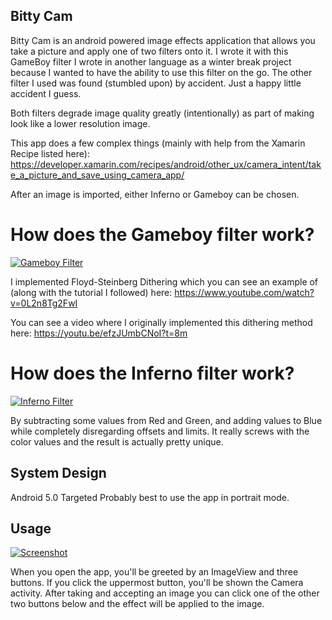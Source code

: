 ## Bitty Cam


Bitty Cam is an android powered image effects application that allows you take a picture and apply one of two filters onto it. I wrote it with this GameBoy filter I wrote in another language as a winter break project because I wanted to have the ability to use this filter on the go. The other filter I used was found (stumbled upon) by accident. Just a happy little accident I guess.

Both filters degrade image quality greatly (intentionally) as part of making look like a lower resolution image.

This app does a few complex things (mainly with help from the Xamarin Recipe listed here): https://developer.xamarin.com/recipes/android/other_ux/camera_intent/take_a_picture_and_save_using_camera_app/

After an image is imported, either Inferno or Gameboy can be chosen.

# How does the Gameboy filter work?

[![Gameboy Filter](https://i.imgur.com/rX7zDZ4.png)](https://i.imgur.com/rX7zDZ4.png)

I implemented Floyd-Steinberg Dithering which you can see an example of (along with the tutorial I followed) here: https://www.youtube.com/watch?v=0L2n8Tg2FwI

You can see a video where I originally implemented this dithering method here: https://youtu.be/efzJUmbCNoI?t=8m

# How does the Inferno filter work?

[![Inferno Filter](https://i.imgur.com/CWqjbPS.png)](https://i.imgur.com/CWqjbPS.png)

By subtracting some values from Red and Green, and adding values to Blue while completely disregarding offsets and limits. It really screws with the color values and the result is actually pretty unique.

## System Design

Android 5.0 Targeted
Probably best to use the app in portrait mode.

## Usage

[![Screenshot](https://i.imgur.com/ShB4QjR.png)](https://i.imgur.com/ShB4QjR.png)

When you open the app, you'll be greeted by an ImageView and three buttons.
If you click the uppermost button, you'll be shown the Camera activity. After taking and accepting an image you can click one of the other two buttons below and the effect will be applied to the image.

